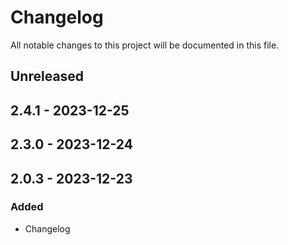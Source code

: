 # Changelog

All notable changes to this project will be documented in this file.

## Unreleased

## 2.4.1 - 2023-12-25

## 2.3.0 - 2023-12-24

## 2.0.3 - 2023-12-23
### Added
- Changelog
